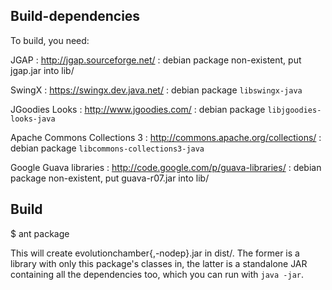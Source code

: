 ## Build-dependencies

To build, you need:

JGAP
:	http://jgap.sourceforge.net/
:	debian package non-existent, put jgap.jar into lib/

SwingX
:	https://swingx.dev.java.net/
:	debian package `libswingx-java`

JGoodies Looks
:	http://www.jgoodies.com/
:	debian package `libjgoodies-looks-java`

Apache Commons Collections 3
:	http://commons.apache.org/collections/
:	debian package `libcommons-collections3-java`

Google Guava libraries
:	http://code.google.com/p/guava-libraries/
:	debian package non-existent, put guava-r07.jar into lib/

## Build

$ ant package

This will create evolutionchamber{,-nodep}.jar in dist/. The former is a
library with only this package's classes in, the latter is a standalone JAR
containing all the dependencies too, which you can run with `java -jar`.
